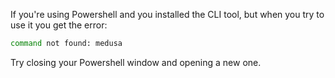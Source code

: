 If you're using Powershell and you installed the CLI tool, but when you try to use it you get the error:

```bash noReport
command not found: medusa
```

Try closing your Powershell window and opening a new one.
